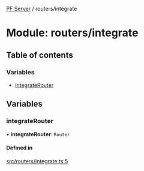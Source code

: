 [PF Server](../README.md) / routers/integrate

# Module: routers/integrate

## Table of contents

### Variables

- [integrateRouter](routers_integrate.md#integraterouter)

## Variables

### integrateRouter

• **integrateRouter**: `Router`

#### Defined in

[src/routers/integrate.ts:5](https://bitbucket.org/bravebits/pfserver/src/83cf3bb/src/routers/integrate.ts#lines-5)
